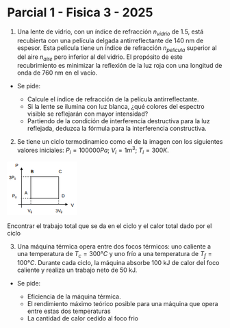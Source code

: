 # Parcial 1 - Fisica 3 - 2025

1. Una lente de vidrio, con un índice de refracción $n_{vidrio}$ de 1.5, está recubierta con una película delgada antirreflectante de 140 nm de espesor. Esta película tiene un índice de refracción $n_{pelicula}$ superior al del aire $n_{aire}$ pero inferior al del vidrio. El propósito de este recubrimiento es minimizar la reflexión de la luz roja con una longitud de onda de 760 nm en el vacío.

- Se pide:

    - Calcule el índice de refracción de la película antirreflectante.
    - Si la lente se ilumina con luz blanca, ¿qué colores del espectro visible se reflejarán con mayor intensidad?
    - Partiendo de la condición de interferencia destructiva para la luz reflejada, deduzca la fórmula para la interferencia constructiva.

2. Se tiene un ciclo termodinamico como el de la imagen con los siguientes valores iniciales: $P_i = 100000 Pa$; $V_i = 1 m^3$; $T_i = 300 K$.

![Ciclo Termodinamico](img/CicloTermodinamico.png)  

Encontrar el trabajo total que se da en el ciclo y el calor total dado por el ciclo  

3. Una máquina térmica opera entre dos focos térmicos: uno caliente a una temperatura de $T_c = 300 °C$ y uno frío a una temperatura de $T_f = 100 °C$. Durante cada ciclo, la máquina absorbe 100 kJ de calor del foco caliente y realiza un trabajo neto de 50 kJ.

- Se pide:

    - Eficiencia de la máquina térmica.
    - El rendimiento máximo teórico posible para una máquina que opera entre estas dos temperaturas
    - La cantidad de calor cedido al foco frio